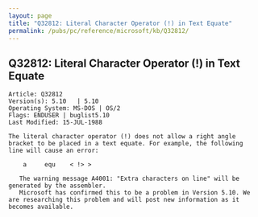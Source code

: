 ```yaml
---
layout: page
title: "Q32812: Literal Character Operator (!) in Text Equate"
permalink: /pubs/pc/reference/microsoft/kb/Q32812/
---
```


## Q32812: Literal Character Operator (!) in Text Equate

	Article: Q32812
	Version(s): 5.10   | 5.10
	Operating System: MS-DOS | OS/2
	Flags: ENDUSER | buglist5.10
	Last Modified: 15-JUL-1988
	
	The literal character operator (!) does not allow a right angle
	bracket to be placed in a text equate. For example, the following
	line will cause an error:
	
	    a     equ    < !> >
	
	   The warning message A4001: "Extra characters on line" will be
	generated by the assembler.
	   Microsoft has confirmed this to be a problem in Version 5.10. We
	are researching this problem and will post new information as it
	becomes available.
